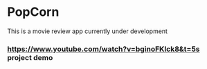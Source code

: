 # PopCorn
This is a movie review app currently under development
### https://www.youtube.com/watch?v=bginoFKlck8&t=5s project demo
